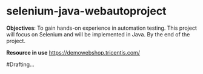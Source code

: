 # selenium-java-webautoproject

**Objectives**:
To gain hands-on experience in automation testing. This project will focus on Selenium and will be implemented in Java. By the end of the project.

**Resource in use**
https://demowebshop.tricentis.com/

#Drafting...
